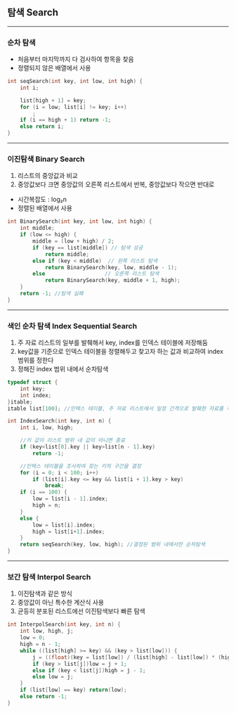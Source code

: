 ## 탐색 Search

---

### 순차 탐색 

- 처음부터 마지막까지 다 검사하여 항목을 찾음
- 정렬되지 않은 배열에서 사용

```c
int seqSearch(int key, int low, int high) {
	int i;

	list[high + 1] = key;
	for (i = low; list[i] != key; i++)
		;
	if (i == high + 1) return -1;
	else return i;
}
```

---

### 이진탐색 Binary Search

1. 리스트의 중앙값과 비교
2. 중앙값보다 크면 중앙값의 오른쪽 리스트에서 반복, 중앙값보다 작으면 반대로

- 시간복잡도 : log₂n
- 정렬된 배열에서 사용

```c
int BinarySearch(int key, int low, int high) {
	int middle;
	if (low <= high) {
		middle = (low + high) / 2;
		if (key == list[middle]) // 탐색 성공
			return middle;
		else if (key < middle)	// 왼쪽 리스트 탐색
			return BinarySearch(key, low, middle - 1);
		else                   // 오른쪽 리스트 탐색
			return BinarySearch(key, middle + 1, high);
	}
	return -1; //탐색 실패
}
```





---

### 색인 순차 탐색 Index Sequential Search

1. 주 자료 리스트의 일부를 발췌해서 key, index를 인덱스 테이블에 저장해둠
1. key값을 기준으로 인덱스 테이블을 정렬해두고 찾고자 하는 값과 비교하여 index 범위를 정한다
1. 정해진 index 범위 내에서 순차탐색

```c
typedef struct {
	int key;
	int index;
}itable;
itable list[100]; //인텍스 테이블, 주 자료 리스트에서 일정 간격으로 발췌한 자료를 저장해둠

int IndexSearch(int key, int n) {
	int i, low, high;

	//키 값이 리스트 범위 내 값이 아니면 종료
	if (key<list[0].key || key>list[n - 1].key)
		return -1;

	//인텍스 테이블을 조사하여 찾는 키의 구간을 결정
	for (i = 0; i < 100; i++)
		if (list[i].key <= key && list[i + 1].key > key)
			break;
	if (i == 100) {
		low = list[i - 1].index;
		high = n;
	}
	else {
		low = list[i].index;
		high = list[i+1].index;
	}
	return seqSearch(key, low, high); //결정된 범위 내에서만 순차탐색
}
```



---

### 보간 탐색 Interpol Search

1. 이진탐색과 같은 방식
2. 중앙값이 아닌 특수한 계산식 사용
3. 균등히 분포된 리스트에선 이진탐색보다 빠른 탐색

```c
int InterpolSearch(int key, int n) {
	int low, high, j;
	low = 0;
	high = n - 1;
	while ((list[high] >= key) && (key > list[low])) {
		j = ((float)(key = list[low]) / (list[high] - list[low]) * (high - low)) + low;
		if (key > list[j])low = j + 1;
		else if (key < list[j])high = j - 1;
		else low = j;
	}
	if (list[low] == key) return(low);
	else return -1;
} 
```


